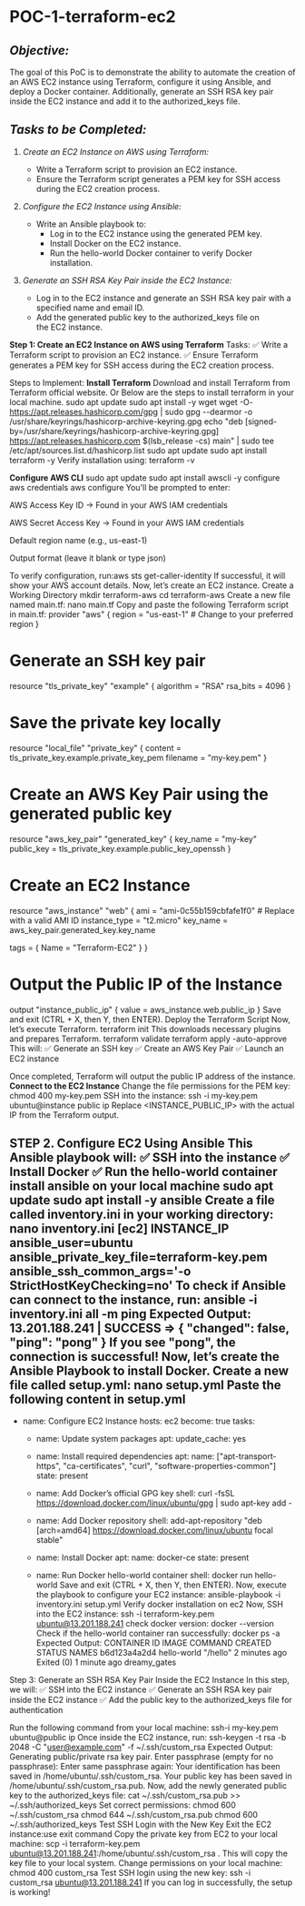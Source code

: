 # POC-1-terraform-ec2
## *Objective:*
The goal of this PoC is to demonstrate the ability to automate the creation of an AWS EC2 instance using Terraform, configure it using Ansible, and deploy a Docker container. Additionally, generate an SSH RSA key pair inside the EC2 instance and add it to the authorized_keys file.

## *Tasks to be Completed:*

1. *Create an EC2 Instance on AWS using Terraform:*
   - Write a Terraform script to provision an EC2 instance.
   - Ensure the Terraform script generates a PEM key for SSH access during the EC2 creation process.

2. *Configure the EC2 Instance using Ansible:*
   - Write an Ansible playbook to:
     - Log in to the EC2 instance using the generated PEM key.
     - Install Docker on the EC2 instance.
     - Run the hello-world Docker container to verify Docker installation.

3. *Generate an SSH RSA Key Pair inside the EC2 Instance:*
   - Log in to the EC2 instance and generate an SSH RSA key pair with a specified name and email ID.
   - Add the generated public key to the authorized_keys file on the EC2 instance.
  
**Step 1: Create an EC2 Instance on AWS using Terraform**
Tasks:
✅ Write a Terraform script to provision an EC2 instance.
✅ Ensure Terraform generates a PEM key for SSH access during the EC2 creation process.

Steps to Implement:
**Install Terraform**
Download and install Terraform from Terraform official website. Or Below are the steps to install terraform in your local machine.
sudo apt update
sudo apt install -y wget
wget -O- https://apt.releases.hashicorp.com/gpg | sudo gpg --dearmor -o /usr/share/keyrings/hashicorp-archive-keyring.gpg
echo "deb [signed-by=/usr/share/keyrings/hashicorp-archive-keyring.gpg] https://apt.releases.hashicorp.com $(lsb_release -cs) main" | sudo tee /etc/apt/sources.list.d/hashicorp.list
sudo apt update
sudo apt install terraform -y
Verify installation using: terraform -v

**Configure AWS CLI**
sudo apt update
sudo apt install awscli -y
configure aws credentials
aws configure
You'll be prompted to enter:

AWS Access Key ID → Found in your AWS IAM credentials 

AWS Secret Access Key → Found in your AWS IAM credentials

Default region name (e.g., us-east-1)

Output format (leave it blank or type json) 

To verify configuration, run:aws sts get-caller-identity
If successful, it will show your AWS account details.
Now, let’s create an EC2 instance.
 Create a Working Directory
mkdir terraform-aws
cd terraform-aws
Create a new file named main.tf:
nano main.tf
Copy and paste the following Terraform script in main.tf:
provider "aws" {
  region = "us-east-1"  # Change to your preferred region
}

# Generate an SSH key pair
resource "tls_private_key" "example" {
  algorithm = "RSA"
  rsa_bits  = 4096
}

# Save the private key locally
resource "local_file" "private_key" {
  content  = tls_private_key.example.private_key_pem
  filename = "my-key.pem"
}

# Create an AWS Key Pair using the generated public key
resource "aws_key_pair" "generated_key" {
  key_name   = "my-key"
  public_key = tls_private_key.example.public_key_openssh
}

# Create an EC2 Instance
resource "aws_instance" "web" {
  ami           = "ami-0c55b159cbfafe1f0"  # Replace with a valid AMI ID
  instance_type = "t2.micro"
  key_name      = aws_key_pair.generated_key.key_name

  tags = {
    Name = "Terraform-EC2"
  }
}

# Output the Public IP of the Instance
output "instance_public_ip" {
  value = aws_instance.web.public_ip
}
Save and exit (CTRL + X, then Y, then ENTER).
 Deploy the Terraform Script
Now, let’s execute Terraform.
terraform init
This downloads necessary plugins and prepares Terraform.
terraform validate
terraform apply -auto-approve
This will: ✅ Generate an SSH key
✅ Create an AWS Key Pair
✅ Launch an EC2 instance

Once completed, Terraform will output the public IP address of the instance.
**Connect to the EC2 Instance**
Change the file permissions for the PEM key:
chmod 400 my-key.pem
SSH into the instance:
ssh -i my-key.pem ubuntu@instance public ip 
Replace <INSTANCE_PUBLIC_IP> with the actual IP from the Terraform output.

 STEP 2. Configure EC2 Using Ansible
This Ansible playbook will:
✅ SSH into the instance
✅ Install Docker
✅ Run the hello-world container
install ansible on your local machine
sudo apt update
sudo apt install -y ansible
Create a file called inventory.ini in your working directory: nano inventory.ini
[ec2]
INSTANCE_IP ansible_user=ubuntu ansible_private_key_file=terraform-key.pem ansible_ssh_common_args='-o StrictHostKeyChecking=no'
To check if Ansible can connect to the instance, run:
ansible -i inventory.ini all -m ping
Expected Output:
13.201.188.241 | SUCCESS => {
    "changed": false,
    "ping": "pong"
}
If you see "pong", the connection is successful!
Now, let’s create the Ansible Playbook to install Docker.
Create a new file called setup.yml:
nano setup.yml
Paste the following content in setup.yml
---
- name: Configure EC2 Instance
  hosts: ec2
  become: true
  tasks:

    - name: Update system packages
      apt:
        update_cache: yes

    - name: Install required dependencies
      apt:
        name: ["apt-transport-https", "ca-certificates", "curl", "software-properties-common"]
        state: present

    - name: Add Docker’s official GPG key
      shell: curl -fsSL https://download.docker.com/linux/ubuntu/gpg | sudo apt-key add -

    - name: Add Docker repository
      shell: add-apt-repository "deb [arch=amd64] https://download.docker.com/linux/ubuntu focal stable"

    - name: Install Docker
      apt:
        name: docker-ce
        state: present

    - name: Run Docker hello-world container
      shell: docker run hello-world
Save and exit (CTRL + X, then Y, then ENTER).
Now, execute the playbook to configure your EC2 instance:
ansible-playbook -i inventory.ini setup.yml
Verify docker installation on ec2
Now, SSH into the EC2 instance:
ssh -i terraform-key.pem ubuntu@13.201.188.241
check docker version: docker --version
Check if the hello-world container ran successfully:
docker ps -a
Expected Output:
CONTAINER ID   IMAGE         COMMAND    CREATED          STATUS                     NAMES
b6d123a4a2d4   hello-world   "/hello"   2 minutes ago    Exited (0) 1 minute ago    dreamy_gates

Step 3: Generate an SSH RSA Key Pair Inside the EC2 Instance
In this step, we will:
✅ SSH into the EC2 instance
✅ Generate an SSH RSA key pair inside the EC2 instance
✅ Add the public key to the authorized_keys file for authentication

Run the following command from your local machine:
ssh-i my-key.pem ubuntu@public ip
Once inside the EC2 instance, run:
ssh-keygen -t rsa -b 2048 -C "user@example.com" -f ~/.ssh/custom_rsa
Expected Output:
Generating public/private rsa key pair.
Enter passphrase (empty for no passphrase):
Enter same passphrase again:
Your identification has been saved in /home/ubuntu/.ssh/custom_rsa.
Your public key has been saved in /home/ubuntu/.ssh/custom_rsa.pub.
Now, add the newly generated public key to the authorized_keys file:
cat ~/.ssh/custom_rsa.pub >> ~/.ssh/authorized_keys
Set correct permissions:
chmod 600 ~/.ssh/custom_rsa
chmod 644 ~/.ssh/custom_rsa.pub
chmod 600 ~/.ssh/authorized_keys
Test SSH Login with the New Key
Exit the EC2 instance:use exit command
Copy the private key from EC2 to your local machine:
scp -i terraform-key.pem ubuntu@13.201.188.241:/home/ubuntu/.ssh/custom_rsa .
This will copy the key file to your local system.
Change permissions on your local machine:
chmod 400 custom_rsa
Test SSH login using the new key:
ssh -i custom_rsa ubuntu@13.201.188.241
If you can log in successfully, the setup is working!







